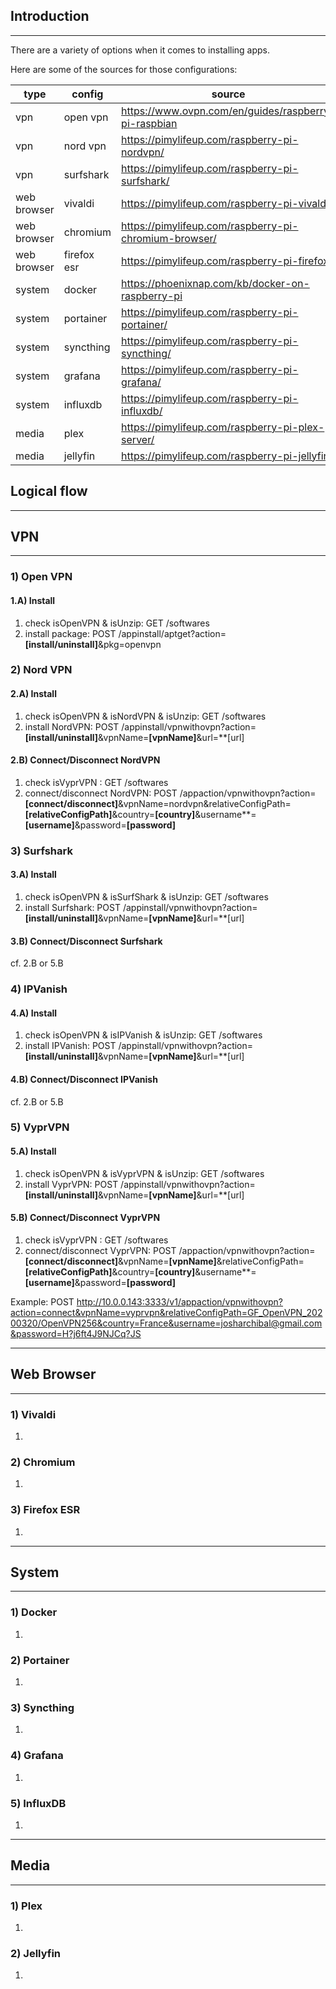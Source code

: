 ## Introduction
---
There are a variety of options when it comes to installing apps.

Here are some of the sources for those configurations:

| type | config | source |
|---|---|---|
| vpn | open vpn | https://www.ovpn.com/en/guides/raspberry-pi-raspbian |
| vpn | nord vpn | https://pimylifeup.com/raspberry-pi-nordvpn/ |
| vpn | surfshark | https://pimylifeup.com/raspberry-pi-surfshark/ |
| web browser | vivaldi | https://pimylifeup.com/raspberry-pi-vivaldi/ |
| web browser | chromium | https://pimylifeup.com/raspberry-pi-chromium-browser/ |
| web browser | firefox esr | https://pimylifeup.com/raspberry-pi-firefox/ |
| system | docker | https://phoenixnap.com/kb/docker-on-raspberry-pi |
| system | portainer | https://pimylifeup.com/raspberry-pi-portainer/ |
| system | syncthing | https://pimylifeup.com/raspberry-pi-syncthing/ |
| system | grafana | https://pimylifeup.com/raspberry-pi-grafana/ |
| system | influxdb | https://pimylifeup.com/raspberry-pi-influxdb/ |
| media | plex | https://pimylifeup.com/raspberry-pi-plex-server/ |
| media | jellyfin | https://pimylifeup.com/raspberry-pi-jellyfin/ |


## Logical flow
---
## VPN
---
### 1) Open VPN
#### 1.A) Install
1. check isOpenVPN & isUnzip: GET /softwares
2. install package: POST /appinstall/aptget?action=**[install/uninstall]**&pkg=openvpn

### 2) Nord VPN
#### 2.A) Install
1. check isOpenVPN & isNordVPN & isUnzip: GET /softwares
2. install NordVPN: POST /appinstall/vpnwithovpn?action=**[install/uninstall]**&vpnName=**[vpnName]**&url=**[url]

#### 2.B) Connect/Disconnect NordVPN
1. check isVyprVPN : GET /softwares
2. connect/disconnect NordVPN: POST /appaction/vpnwithovpn?action=**[connect/disconnect]**&vpnName=nordvpn&relativeConfigPath=**[relativeConfigPath]**&country=**[country]**&username**=**[username]**&password=**[password]**

### 3) Surfshark
#### 3.A) Install
1. check isOpenVPN & isSurfShark & isUnzip: GET /softwares
2. install Surfshark: POST /appinstall/vpnwithovpn?action=**[install/uninstall]**&vpnName=**[vpnName]**&url=**[url]

#### 3.B) Connect/Disconnect Surfshark
cf. 2.B or 5.B

### 4) IPVanish
#### 4.A) Install
1. check isOpenVPN & isIPVanish & isUnzip: GET /softwares
2. install IPVanish: POST /appinstall/vpnwithovpn?action=**[install/uninstall]**&vpnName=**[vpnName]**&url=**[url]

#### 4.B) Connect/Disconnect IPVanish
cf. 2.B or 5.B

### 5) VyprVPN
#### 5.A) Install
1. check isOpenVPN & isVyprVPN & isUnzip: GET /softwares
2. install VyprVPN: POST /appinstall/vpnwithovpn?action=**[install/uninstall]**&vpnName=**[vpnName]**&url=**[url]

#### 5.B) Connect/Disconnect VyprVPN
1. check isVyprVPN : GET /softwares
2. connect/disconnect VyprVPN: POST /appaction/vpnwithovpn?action=**[connect/disconnect]**&vpnName=**[vpnName]**&relativeConfigPath=**[relativeConfigPath]**&country=**[country]**&username**=**[username]**&password=**[password]**

Example: 
POST http://10.0.0.143:3333/v1/appaction/vpnwithovpn?action=connect&vpnName=vyprvpn&relativeConfigPath=GF_OpenVPN_20200320/OpenVPN256&country=France&username=josharchibal@gmail.com&password=H?j6ft4J9NJCq?JS

---
## Web Browser
---
### 1) Vivaldi
1. 

### 2) Chromium
1. 

### 3) Firefox ESR
1. 

---
## System
---
### 1) Docker
1. 

### 2) Portainer
1. 

### 3) Syncthing
1.

### 4) Grafana
1.

### 5) InfluxDB
1.

---
## Media
---
### 1) Plex
1. 

### 2) Jellyfin
1. 